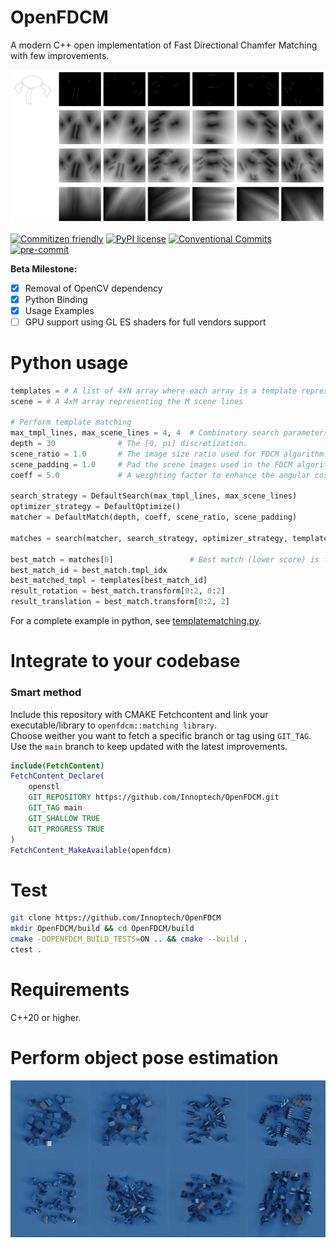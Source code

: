 # OpenFDCM
A modern C++ open implementation of Fast Directional Chamfer Matching with few improvements.

![DT3 FDCM Maps](docs/static/DT3Map.png)

[![Commitizen friendly](https://img.shields.io/badge/commitizen-friendly-brightgreen.svg)](http://commitizen.github.io/cz-cli/)
[![PyPI license](https://img.shields.io/pypi/l/ansicolortags.svg)](LICENSE)
[![Conventional Commits](https://img.shields.io/badge/Conventional%20Commits-1.0.0-yellow.svg?style=flat-square)](https://conventionalcommits.org)
[![pre-commit](https://img.shields.io/badge/pre--commit-enabled-brightgreen?style=flat-square&logo=pre-commit&logoColor=white)](https://github.com/pre-commit/pre-commit)

**Beta Milestone:**
- [x] Removal of OpenCV dependency
- [x] Python Binding
- [x] Usage Examples
- [ ] GPU support using GL ES shaders for full vendors support

# Python usage

```python
templates = # A list of 4xN array where each array is a template represented as N lines [x1, y1, x2, y2]^T
scene = # A 4xM array representing the M scene lines

# Perform template matching
max_tmpl_lines, max_scene_lines = 4, 4  # Combinatory search parameters.
depth = 30              # The [0, pi] discretization.
scene_ratio = 1.0       # The image size ratio used for FDCM algorithm. Reduce size for faster but less precise search.
scene_padding = 1.0     # Pad the scene images used in the FDCM algorithm, use if best match may appear on image boundaries.
coeff = 5.0             # A weighting factor to enhance the angular cost vs distance cost in FDCM algorithm.

search_strategy = DefaultSearch(max_tmpl_lines, max_scene_lines)
optimizer_strategy = DefaultOptimize()
matcher = DefaultMatch(depth, coeff, scene_ratio, scene_padding)

matches = search(matcher, search_strategy, optimizer_strategy, templates, scene)

best_match = matches[0]                 # Best match (lower score) is first
best_match_id = best_match.tmpl_idx
best_matched_tmpl = templates[best_match_id]
result_rotation = best_match.transform[0:2, 0:2]
result_translation = best_match.transform[0:2, 2]
```

For a complete example in python, see [templatematching.py](examples/templatematching.py).

# Integrate to your codebase
### Smart method
Include this repository with CMAKE Fetchcontent and link your executable/library to `openfdcm::matching library`.   
Choose weither you want to fetch a specific branch or tag using `GIT_TAG`. Use the `main` branch to keep updated with the latest improvements.
```cmake
include(FetchContent)
FetchContent_Declare(
    openstl
    GIT_REPOSITORY https://github.com/Innoptech/OpenFDCM.git
    GIT_TAG main
    GIT_SHALLOW TRUE
    GIT_PROGRESS TRUE
)
FetchContent_MakeAvailable(openfdcm)
```

# Test
```bash
git clone https://github.com/Innoptech/OpenFDCM
mkdir OpenFDCM/build && cd OpenFDCM/build
cmake -DOPENFDCM_BUILD_TESTS=ON .. && cmake --build .
ctest .
```

# Requirements
C++20 or higher.

# Perform object pose estimation
![DT3 FDCM Maps](docs/static/object_pose_estimation.png)
